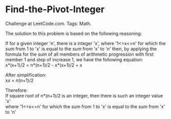 # Find-the-Pivot-Integer
Challenge at LeetCode.com. Tags: Math.

The solution to this problem is based on the following reasoning:   

If for a given integer 'n', there is a integer 'x', where '1<=x<=n' for which the sum from 1 to 'x' is equal to the sum from 'x' to 'n' then, 
by applying the formula for the sum of all members of arithmetic progression with first member 1 and step of increase 1, we have the following equation:                 
x*(x+1)/2 = n*(n+1)/2 -  x*(x+1)/2 + x    
            
After simplification:        
x*x = n*(n+1)/2                 

Therefore:         
If square root of n*(n+1)/2 is an integer, then there is such an integer value 'x'       
where '1<=x<=n' for which the sum from 1 to 'x' is equal to the sum from 'x' to 'n'      
